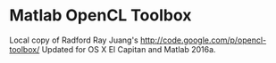 # Matlab OpenCL Toolbox 

Local copy of Radford Ray Juang's http://code.google.com/p/opencl-toolbox/
Updated for OS X El Capitan and Matlab 2016a.

